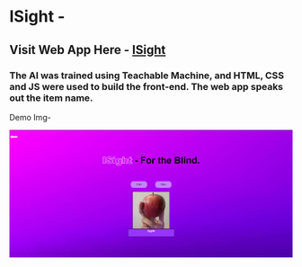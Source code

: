 # ISight -
## Visit Web App Here - <a href="chet-ag09.github.io/isight" targer="_blank">ISight</a>

### The AI was trained using Teachable Machine, and HTML, CSS and JS were used to build the front-end. The web app speaks out the item name.

Demo Img-

<img src="imgs/demo.png" alt="">
